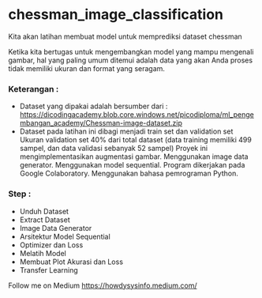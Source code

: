 # chessman_image_classification
Kita akan latihan membuat model untuk memprediksi dataset chessman

Ketika kita bertugas untuk mengembangkan model yang mampu mengenali gambar, hal yang paling umum ditemui adalah data yang akan Anda proses tidak memiliki ukuran dan format yang seragam.

### Keterangan :
* Dataset yang dipakai adalah bersumber dari : https://dicodingacademy.blob.core.windows.net/picodiploma/ml_pengembangan_academy/Chessman-image-dataset.zip
* Dataset pada latihan ini dibagi menjadi train set dan validation set
Ukuran validation set 40% dari total dataset (data training memiliki 499 sampel, dan data validasi sebanyak 52 sampel)
Proyek ini mengimplementasikan augmentasi gambar.
Menggunakan image data generator.
Menggunakan model sequential.
Program dikerjakan pada Google Colaboratory.
Menggunakan bahasa pemrograman Python.

### Step :
* Unduh Dataset
* Extract Dataset
* Image Data Generator
* Arsitektur Model Sequential
* Optimizer dan Loss
* Melatih Model
* Membuat Plot Akurasi dan Loss
* Transfer Learning


Follow me on Medium https://howdysysinfo.medium.com/
